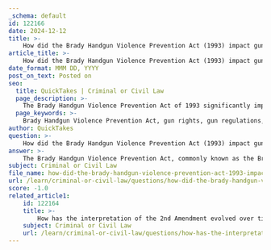 ```yaml
---
_schema: default
id: 122166
date: 2024-12-12
title: >-
    How did the Brady Handgun Violence Prevention Act (1993) impact gun rights and regulations?
article_title: >-
    How did the Brady Handgun Violence Prevention Act (1993) impact gun rights and regulations?
date_format: MMM DD, YYYY
post_on_text: Posted on
seo:
  title: QuickTakes | Criminal or Civil Law
  page_description: >-
    The Brady Handgun Violence Prevention Act of 1993 significantly impacted U.S. gun rights and regulations by mandating background checks for firearm purchases, aiming to prevent prohibited individuals from obtaining guns, and establishing a waiting period that shaped ongoing discussions on gun control.
  page_keywords: >-
    Brady Handgun Violence Prevention Act, gun rights, gun regulations, background checks, firearm purchasers, prohibited individuals, public safety, waiting period, National Instant Criminal Background Check System, NICS, gun sales, Second Amendment, gun control, private sales, internet transactions, legal challenges
author: QuickTakes
question: >-
    How did the Brady Handgun Violence Prevention Act (1993) impact gun rights and regulations?
answer: >-
    The Brady Handgun Violence Prevention Act, commonly known as the Brady Act, was signed into law by President Bill Clinton on November 30, 1993. This legislation marked a significant shift in gun rights and regulations in the United States by establishing a system of background checks for firearm purchasers. The Act aimed to prevent prohibited individuals, such as felons and those with mental health issues, from obtaining firearms.\n\nKey provisions of the Brady Act included:\n\n1. **Background Checks**: The Act mandated that all federally licensed firearms dealers conduct background checks on individuals looking to purchase firearms. This requirement was intended to ensure that those who pose a risk to public safety could not legally acquire guns.\n\n2. **Waiting Period**: Initially, the Brady Act imposed a five-day waiting period for handgun purchases, which was in effect until the National Instant Criminal Background Check System (NICS) was fully implemented in 1998. This waiting period was designed to provide time for background checks to be completed.\n\n3. **Impact on Gun Purchases**: Since its enactment, the Brady Act has reportedly prevented over three million prohibited purchasers from acquiring firearms. The NICS has conducted hundreds of millions of background checks since its inception, demonstrating the law's extensive reach in regulating gun sales.\n\n4. **Criticism and Legal Challenges**: The Brady Act faced opposition from gun rights advocates, who argued that it infringed upon the Second Amendment rights of law-abiding citizens. Critics contended that the law would have limited impact on reducing violent crime, as it did not address illegal gun sales or the black market.\n\n5. **Long-term Effects**: Studies have shown that waiting periods and background checks can contribute to a reduction in gun-related deaths. However, the rise of private sales and internet transactions has complicated the enforcement of these regulations, as a significant number of firearms are sold without background checks.\n\nOverall, the Brady Handgun Violence Prevention Act has had a lasting impact on the legal landscape of gun regulations in the United States, establishing a framework for background checks that continues to influence discussions on gun control and rights today.
subject: Criminal or Civil Law
file_name: how-did-the-brady-handgun-violence-prevention-act-1993-impact-gun-rights-and-regulations.md
url: /learn/criminal-or-civil-law/questions/how-did-the-brady-handgun-violence-prevention-act-1993-impact-gun-rights-and-regulations
score: -1.0
related_article1:
    id: 122164
    title: >-
        How has the interpretation of the 2nd Amendment evolved over time?
    subject: Criminal or Civil Law
    url: /learn/criminal-or-civil-law/questions/how-has-the-interpretation-of-the-2nd-amendment-evolved-over-time
---
```


&nbsp;